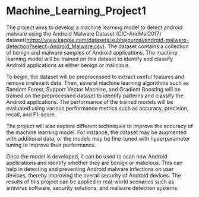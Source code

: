 # Machine_Learning_Project1

The project aims to develop a machine learning model to detect android malware using the Android Malware Dataset (CIC-AndMal2017) dataset(https://www.kaggle.com/datasets/subhajournal/android-malware-detection?select=Android_Malware.csv). The dataset contains a collection of benign and malware samples of Android applications. The machine learning model will be trained on this dataset to identify and classify Android applications as either benign or malicious.

To begin, the dataset will be preprocessed to extract useful features and remove irrelevant data. Then, several machine learning algorithms such as Random Forest, Support Vector Machine, and Gradient Boosting will be trained on the preprocessed dataset to identify patterns and classify the Android applications. The performance of the trained models will be evaluated using various performance metrics such as accuracy, precision, recall, and F1-score.

The project will also explore different techniques to improve the accuracy of the machine learning model. For instance, the dataset may be augmented with additional data, or the models may be fine-tuned with hyperparameter tuning to improve their performance.

Once the model is developed, it can be used to scan new Android applications and identify whether they are benign or malicious. This can help in detecting and preventing Android malware infections on user devices, thereby improving the overall security of Android devices. The results of this project can be applied in real-world scenarios such as antivirus software, security solutions, and malware detection systems.

